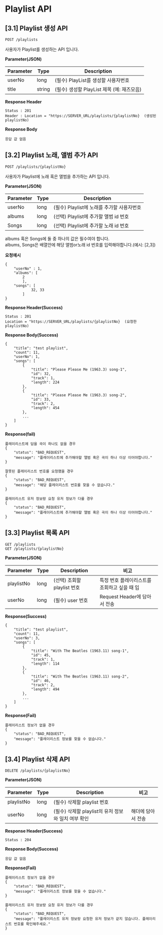 # Playlist API

## [3.1] Playlist 생성 API
```
POST /playlists
```
사용자가 Playlist를 생성하는 API 입니다.

**Parameter(JSON)**

Parameter | Type | Description
--------- | ---- | -----------
userNo    | long  | (필수) PlayList를 생성할 사용자번호
title     | string | (필수) 생성할 PlayList 제목 (예: 재즈모음)

**Response Header**
```
Status : 201
Header : Location = "https://SERVER_URL/playlists/{playlistNo}  (생성된 playlistNo)
```

**Response Body**
```
응답 값 없음
```



## [3.2] Playlist 노래, 앨범 추가 API
```
POST /playlists/{playlistNo}
```
사용자가 Playlist에 노래 혹은 앨범을 추가하는 API 입니다.

**Parameter(JSON)**

Parameter | Type | Description
--------- | ---- | -----------
userNo    | long  | (필수) Playlist에 노래를 추가할 사용자번호
albums    | long | (선택) Playlist에 추가할 앨범 id 번호
Songs     | long | (선택) Playlist에 추가할 노래 id 번호

albums 혹은 Songs에 둘 중 하나의 값은 필수여야 합니다.  
albums, Songs은 배열안에 해당 앨범or노래 id 번호를 입력해야합니다.(예시: [2,3])

**요청예시**
```
{
	"userNo" : 1,
	"albums": [
		2
		],
	"songs": [
		    32, 33
		]
}
```


**Response Header(Success)**
```
Status : 201
Location = "https://SERVER_URL/playlists/{playlistNo}  (요청한 playlistNo)
```

**Response Body(Success)**
```
{
    "title": "test playlist",
    "count": 11,
    "userNo": 1,
    "songs": [
        {
            "title": "Please Please Me (1963.3) song-1",
            "id": 32,
            "track": 1,
            "length": 224
        },
        {
            "title": "Please Please Me (1963.3) song-2",
            "id": 33,
            "track": 2,
            "length": 454
        },
        ...
    ]
}
```

**Response(fail)**
```
플레이리스트에 담을 곡이 하나도 없을 경우
{
    "status": "BAD_REQUEST",
    "message": "플레이리스트에 추가해야할 앨범 혹은 곡이 하나 이상 이어야합니다."
}

잘못된 플레이리스트 번호를 요청했을 경우
{
    "status": "BAD_REQUEST",
    "message": "해당 플레이리스트 번호를 찾을 수 없습니다."
}

플레이리스트 유저 정보랑 요청 유저 정보가 다를 경우
{
    "status": "BAD_REQUEST",
    "message": "플레이리스트에 추가해야할 앨범 혹은 곡이 하나 이상 이어야합니다."
}
```

## [3.3] Playlist 목록 API
```
GET /playlists
GET /playlists/{playlistNo}
```

**Parameter(JSON)**

Parameter   | Type | Description | 비고
----------- | ---- | ----------- | ---
playlistNo  | long | (선택) 조회할 playlist 번호 | 특정 번호 플레이리스트를 조회하고 싶을 때 입
userNo      | long | (필수) user 번호 | Request Header에 담아서 전송

**Response(Success)**
```
{
    "title": "test playlist",
    "count": 11,
    "userNo": 3,
    "songs": [
        {
            "title": "With The Beatles (1963.11) song-1",
            "id": 45,
            "track": 1,
            "length": 114
        },
        {
            "title": "With The Beatles (1963.11) song-2",
            "id": 46,
            "track": 2,
            "length": 494
        },
        ...
    ]
}
```

**Response(Fail)**
```
플레이리스트 정보가 없을 경우
{
    "status": "BAD_REQUEST",
    "message": "플레이리스트 정보를 찾을 수 없습니다."
}
```

## [3.4] Playlist 삭제 API
```
DELETE /playlists/{playlistNo}
```

**Parameter(JSON)**

Parameter   | Type | Description | 비고 
----------- | ---- | ----------- | ---
playlistNo  | long | (필수) 삭제할 playlist 번호 | 
userNo       | long | (필수) 삭제할 playlist의 유저 정보와 일치 여부 확인 | 해더에 담아서 전송

**Response Header(Success)**
```
Status : 204
```

**Response Body(Success)**
```
응답 값 없음 
```

**Response(Fail)**
```
플레이리스트 정보가 없을 경우
{
    "status": "BAD_REQUEST",
    "message": "플레이리스트 정보를 찾을 수 없습니다."
}

플레이리스트 유저 정보랑 요청 유저 정보가 다를 경우
{
    "status": "BAD_REQUEST",
    "message": "플레이리스트 유저 정보랑 요청한 유저 정보가 같지 않습니다. 플레이리스트 번호를 확인해주세요."
}
```
